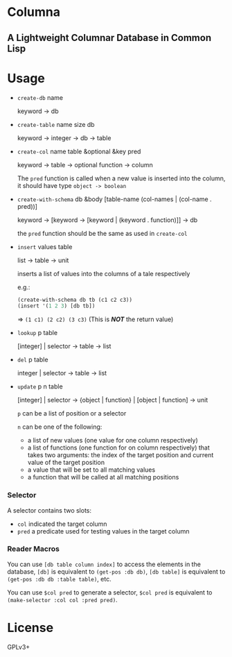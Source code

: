 # Columna
## A Lightweight Columnar Database in Common Lisp

# Usage

* `create-db` name

  keyword -> db

* `create-table` name size db

  keyword -> integer -> db -> table

* `create-col` name table &optional &key pred

  keyword -> table -> optional function -> column

  The `pred` function is called when a new value is inserted into the column, it should have type  `object -> boolean`

* `create-with-schema` db &body [table-name (col-names | (col-name . pred))]

  keyword -> [keyword -> [keyword | (keyword . function)]] -> db

  the `pred` function should be the same as used in `create-col`

* `insert` values table

  list -> table -> unit

  inserts a list of values into the columns of a tale respectively

  e.g.:

  ```commonlisp
  (create-with-schema db tb (c1 c2 c3))
  (insert '(1 2 3) [db tb])
  ```

  => `(1 c1) (2 c2) (3 c3)` (This is ***NOT*** the return value)

* `lookup` p table

  [integer] | selector -> table -> list

* `del` p table

  integer | selector -> table -> list

* `update` p n table

  [integer] | selector -> {object | function} | [object | function] -> unit

  `p` can be a list of position or a selector

  `n` can be one of the following:

  * a list of new values (one value for one column respectively) 
  * a list of functions (one function for on column respectively) that takes two arguments: the index of the target position and current value of the target position
  * a value that will be set to all matching values
  * a function that will be called at all matching positions

### Selector

A selector contains two slots:

* `col` indicated the target column
* `pred` a predicate used for testing values in the target column

### Reader Macros

You can use `[db table column index]` to access the elements in the database, `[db]` is equivalent to `(get-pos :db db)`, `[db table]` is equivalent to `(get-pos :db db :table table)`, etc.

You can use `$col pred` to generate a selector, `$col pred` is equivalent to `(make-selector :col col :pred pred)`.


# License
GPLv3+
